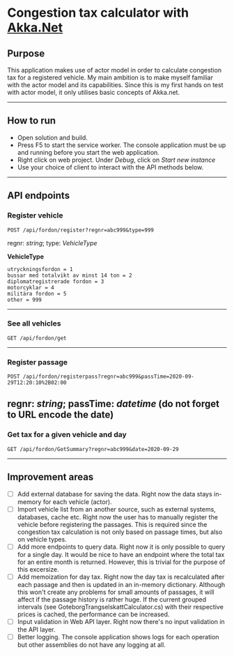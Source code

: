 # Congestion tax calculator with [Akka.Net](https://getakka.net/)

## Purpose

This application makes use of actor model in order to calculate congestion tax for a registered vehicle. My main ambition is to make myself familiar with the actor model and its capabilities. Since this is my first hands on test with actor model, it only utilises basic concepts of Akka.net.

---

## How to run

- Open solution and build.
- Press F5 to start the service worker. The console application must be up and running before you start the web application.
- Right click on web project. Under _Debug_, click on _Start new instance_
- Use your choice of client to interact with the API methods below.

---

## API endpoints

### Register vehicle

    POST /api/fordon/register?regnr=abc999&type=999

regnr: _string_; type: _VehicleType_

**VehicleType**

    utryckningsfordon = 1
    bussar med totalvikt av minst 14 ton = 2
    diplomatregistrerade fordon = 3
    motorcyklar = 4
    militära fordon = 5
    other = 999

---

### See all vehicles

    GET /api/fordon/get

---

### Register passage

    POST /api/fordon/registerpass?regnr=abc999&passTime=2020-09-29T12:20:10%2B02:00

## regnr: _string_; passTime: _datetime_ (do not forget to URL encode the date)

### Get tax for a given vehicle and day

    GET /api/fordon/GetSummary?regnr=abc999&date=2020-09-29

---

## Improvement areas

- [ ] Add external database for saving the data. Right now the data stays in-memory for each vehicle (actor).
- [ ] Import vehicle list from an another source, such as external systems, databases, cache etc. Right now the user has to manually register the vehicle before registering the passages. This is required since the congestion tax calculation is not only based on passage times, but also on vehicle types.
- [ ] Add more endpoints to query data. Right now it is only possible to query for a single day. It would be nice to have an endpoint where the total tax for an entire month is returned. However, this is trivial for the purpose of this excersize.
- [ ] Add memoization for day tax. Right now the day tax is recalculated after each passage and then is updated in an in-memory dictionary. Although this won't create any problems for small amounts of passages, it will affect if the passage history is rather huge. If the current grouped intervals (see GoteborgTrangselskattCalculator.cs) with their respective prices is cached, the performance can be increased.
- [ ] Input validation in Web API layer. Right now there's no input validation in the API layer.
- [ ] Better logging. The console application shows logs for each operation but other assemblies do not have any logging at all.
